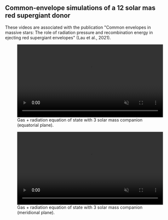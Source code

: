 ## Common-envelope simulations of a 12 solar mas red supergiant donor

These videos are associated with the publication "Common envelopes in massive stars: The role of radiation pressure and recombination energy in ejecting red supergiant envelopes" (Lau et al., 2021).

 <figure>
      <video class="center" src="/publication_videos/2M_3M_gasrad_xy.mp4" width="480" controls playsinline muted autoplay>Sorry, your browser doesn't support embedded videos</video>
      <figcaption>Gas + radiation equation of state with 3 solar mass companion (equatorial plane).</figcaption>
 </figure>

  <figure>
      <video class="center" src="/publication_videos/2M_3M_gasrad_xz.mp4" width="480" controls playsinline muted autoplay>Sorry, your browser doesn't support embedded videos</video>
      <figcaption>Gas + radiation equation of state with 3 solar mass companion (meridional plane).</figcaption>
 </figure>
